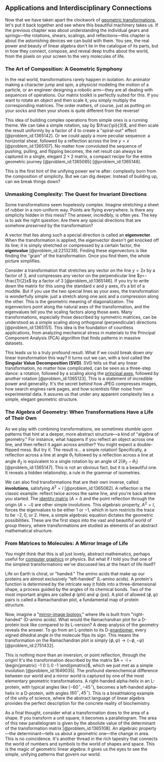 ## Applications and Interdisciplinary Connections

Now that we have taken apart the clockwork of [geometric transformations](@article_id:150155), let's put it back together and see where this beautiful machinery takes us. If the previous chapter was about understanding the individual gears and springs—the rotations, shears, scalings, and reflections—this chapter is about the astonishing devices we can build with them. You see, the real power and beauty of linear algebra don't lie in the catalogue of its parts, but in how they connect, compose, and reveal deep truths about the world, from the pixels on your screen to the very molecules of life.

### The Art of Composition: A Geometric Symphony

In the real world, transformations rarely happen in isolation. An animator making a character jump and spin, a physicist modeling the motion of a particle, or an engineer designing a robotic arm—they are all dealing with *sequences* of operations. Our matrix toolkit is perfectly suited for this. If you want to rotate an object and then scale it, you simply multiply the corresponding matrices. The order matters, of course, just as putting on your socks and then your shoes is quite different from the reverse!

This idea of building complex operations from simple ones is a running theme. We can take a simple rotation, say by $\frac{\pi}{3}$, and then scale the result uniformly by a factor of 4 to create a "spiral-out" effect [@problem_id:1365142]. Or we could apply a more peculiar sequence: a horizontal shear, followed by a reflection across the line $y=x$ [@problem_id:1365107]. No matter how convoluted the sequence of pushing, pulling, and flipping becomes, the net result can always be captured in a single, elegant $2 \times 2$ matrix, a compact recipe for the entire geometric journey [@problem_id:1365085] [@problem_id:1365148].

This is the first hint of the unifying power we're after: complexity born from the composition of simplicity. But we can dig deeper. Instead of building up, can we break things down?

### Unmasking Complexity: The Quest for Invariant Directions

Some transformations seem hopelessly complex. Imagine stretching a sheet of rubber in a non-uniform way. Points are flying everywhere. Is there any simplicity hidden in this mess? The answer, incredibly, is often yes. The key is to ask the right question: Are there any special directions that are somehow *preserved* by the transformation?

A vector that lies along such a special direction is called an **eigenvector**. When the transformation is applied, the eigenvector doesn't get knocked off its line; it is simply stretched or compressed by a certain factor, the **eigenvalue** [@problem_id:2213238]. Finding these eigenvectors is like finding the "grain" of the transformation. Once you find them, the whole picture simplifies.

Consider a transformation that stretches any vector on the line $y=2x$ by a factor of 3, and compresses any vector on the perpendicular line $y=-\frac{1}{2}x$ by a factor of 3 [@problem_id:1365146]. If you try to write down the matrix for this using the standard $x$ and $y$ axes, it’s a bit of a muddle. But if you use the two special lines as your axes, the transformation is wonderfully simple: just a stretch along one axis and a compression along the other. This is the geometric meaning of diagonalization. The eigenvectors point along the natural axes of the transformation, and the eigenvalues tell you the scaling factors along those axes. Many transformations, especially those described by symmetric matrices, can be understood as a simple scaling along orthogonal (perpendicular) directions [@problem_id:1365151]. This idea is the foundation of countless applications, from analyzing mechanical stress in materials to the Principal Component Analysis (PCA) algorithm that finds patterns in massive datasets.

This leads us to a truly profound result. What if we could break down *any* linear transformation this way? It turns out we can, with a tool called the **Singular Value Decomposition (SVD)**. SVD tells us that any linear transformation, no matter how complicated, can be seen as a three-step dance: a rotation, followed by a scaling along the [principal axes](@article_id:172197), followed by another rotation [@problem_id:1365123]. This is a statement of incredible power and generality. It's the secret behind how JPEG compresses images, how search engines rank pages, and how scientists filter noise from experimental data. It assures us that under any apparent complexity lies a simple, elegant geometric structure.

### The Algebra of Geometry: When Transformations Have a Life of Their Own

As we play with combining transformations, we sometimes stumble upon patterns that hint at a deeper, more abstract structure—a kind of "algebra of geometry." For instance, what happens if you reflect an object across one line, and then reflect it again across another? You might expect a double-flipped mess. But try it. The result is... a simple rotation! Specifically, a reflection across a line at angle $\theta_1$ followed by a reflection across a line at angle $\theta_2$ is equivalent to a single rotation by an angle of $2(\theta_2 - \theta_1)$ [@problem_id:1365147]. This is not an obvious fact, but it is a beautiful one. It reveals a hidden relationship, a rule in the grammar of isometries.

We can also find transformations that are their own inverse, called **involutions**, satisfying $A^2 = I$ [@problem_id:1365082]. A reflection is the classic example: reflect twice across the same line, and you're back where you started. The [identity matrix](@article_id:156230) ($A=I$) and the point reflection through the origin ($A=-I$) are other simple involutions. This algebraic property, $A^2=I$, forces the eigenvalues to be either $1$ or $-1$, which in turn restricts the trace to be $-2, 0,$ or $2$. Here, a simple algebraic equation dictates the geometric possibilities. These are the first steps into the vast and beautiful world of group theory, where transformations are studied as elements of an abstract mathematical structure.

### From Matrices to Molecules: A Mirror Image of Life

You might think that this is all just lovely, abstract mathematics, perhaps useful for [computer graphics](@article_id:147583) or physics. But what if I told you that one of the simplest transformations we've discussed lies at the heart of life itself?

Life on Earth is chiral, or "handed." The amino acids that make up our proteins are almost exclusively "left-handed" (L-amino acids). A protein's function is determined by the intricate way it folds into a three-dimensional shape, a process guided by the angles of its chemical bonds. Two of the most important angles are called $\phi$ (phi) and $\psi$ (psi). A plot of allowed $(\phi, \psi)$ pairs is called a Ramachandran plot, a fundamental map of protein structure.

Now, imagine a "[mirror-image biology](@article_id:162238)," where life is built from "right-handed" (D-amino acids). What would the Ramachandran plot for a D-protein look like compared to its L-version? A deep analysis of the geometry reveals the answer. To go from an L-protein to its D-[enantiomer](@article_id:169909), every signed dihedral angle in the molecule flips its sign. This means the transformation on the Ramachandran plot is simply $(\phi, \psi) \to (-\phi, -\psi)$ [@problem_id:2751432].

This is nothing more than an inversion, or point reflection, through the origin! It's the transformation described by the matrix $A = -I = \begin{pmatrix} -1  0 \\ 0  -1 \end{pmatrix}$, which we just met as a simple involution [@problem_id:1649035]. The profound stereochemical difference between our world and a mirror world is captured by one of the most elementary geometric transformations. A right-handed alpha-helix in an L-protein, with typical angles like $(-60^\circ, -45^\circ)$, becomes a left-handed alpha-helix in a D-protein, with angles $(60^\circ, 45^\circ)$. This is a breathtaking example of the unity of science, where the abstract language of linear algebra provides the perfect description for the concrete reality of biochemistry.

As a final thought, consider what a transformation does to the area of a shape. If you transform a unit square, it becomes a parallelogram. The area of this new parallelogram is given by the absolute value of the determinant of the transformation matrix [@problem_id:1365108]. An algebraic property—the determinant—tells us about a geometric one—the change in area. This is no coincidence. It's another thread in the rich tapestry that connects the world of numbers and symbols to the world of shapes and space. This is the magic of geometric linear algebra: it gives us the eyes to see the simple, unifying patterns that govern our world.
